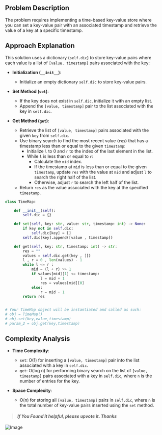 ## Problem Description

The problem requires implementing a time-based key-value store where you can set a key-value pair with an associated timestamp and retrieve the value of a key at a specific timestamp.

## Approach Explanation

This solution uses a dictionary (`self.dic`) to store key-value pairs where each value is a list of `[value, timestamp]` pairs associated with the key:
- **Initialization (`__init__`)**:
  - Initialize an empty dictionary `self.dic` to store key-value pairs.

- **Set Method (`set`)**:
  - If the key does not exist in `self.dic`, initialize it with an empty list.
  - Append the `[value, timestamp]` pair to the list associated with the key in `self.dic`.

- **Get Method (`get`)**:
  - Retrieve the list of `[value, timestamp]` pairs associated with the given `key` from `self.dic`.
  - Use binary search to find the most recent value (`res`) that has a timestamp less than or equal to the given `timestamp`:
    - Initialize `l` to 0 and `r` to the index of the last element in the list.
    - While `l` is less than or equal to `r`:
      - Calculate the `mid` index.
      - If the timestamp at `mid` is less than or equal to the given `timestamp`, update `res` with the value at `mid` and adjust `l` to search the right half of the list.
      - Otherwise, adjust `r` to search the left half of the list.
  - Return `res` as the value associated with the key at the specified `timestamp`.

```python
class TimeMap:

    def __init__(self):
        self.dic = {}

    def set(self, key: str, value: str, timestamp: int) -> None:
        if key not in self.dic:
            self.dic[key] = []
        self.dic[key].append([value , timestamp])

    def get(self, key: str, timestamp: int) -> str:
        res = ""
        values = self.dic.get(key , [])
        l , r = 0 , len(values) - 1
        while l <= r :
            mid = (l + r) >> 1
            if values[mid][1] <= timestamp:
                l = mid + 1
                res = values[mid][0]
            else:
                r = mid - 1
        return res


# Your TimeMap object will be instantiated and called as such:
# obj = TimeMap()
# obj.set(key,value,timestamp)
# param_2 = obj.get(key,timestamp)
```

## Complexity Analysis

- **Time Complexity**:
  - `set`: O(1) for inserting a `[value, timestamp]` pair into the list associated with a key in `self.dic`.
  - `get`: O(log n) for performing binary search on the list of `[value, timestamp]` pairs associated with a key in `self.dic`, where `n` is the number of entries for the key.
  
- **Space Complexity**:
  - O(n) for storing all `[value, timestamp]` pairs in `self.dic`, where `n` is the total number of key-value pairs inserted using the `set` method.

> #### ***If You Found it helpful, please upvote it. Thanks***
![Image](https://assets.leetcode.com/users/images/0a95fea4-64f4-4502-82aa-41db6d77c05c_1676054939.8270252.jpeg)
